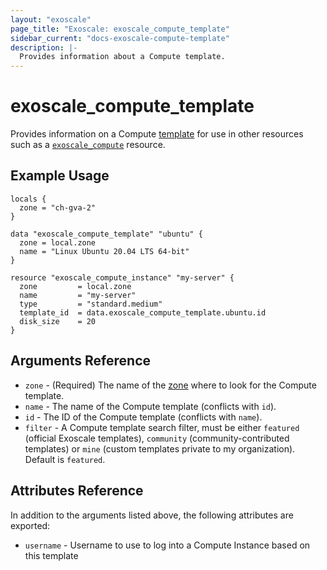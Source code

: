 ```yaml
---
layout: "exoscale"
page_title: "Exoscale: exoscale_compute_template"
sidebar_current: "docs-exoscale-compute-template"
description: |-
  Provides information about a Compute template.
---
```


# exoscale\_compute\_template

Provides information on a Compute [template][templates] for use in other resources such as a [`exoscale_compute`][r-compute] resource.


## Example Usage

```hcl
locals {
  zone = "ch-gva-2"
}

data "exoscale_compute_template" "ubuntu" {
  zone = local.zone
  name = "Linux Ubuntu 20.04 LTS 64-bit"
}

resource "exoscale_compute_instance" "my-server" {
  zone         = local.zone
  name         = "my-server"
  type         = "standard.medium"
  template_id  = data.exoscale_compute_template.ubuntu.id
  disk_size    = 20
}
```


## Arguments Reference

* `zone` - (Required) The name of the [zone][zone] where to look for the Compute template.
* `name` - The name of the Compute template (conflicts with `id`).
* `id` - The ID of the Compute template (conflicts with `name`).
* `filter` - A Compute template search filter, must be either `featured` (official Exoscale templates), `community` (community-contributed templates) or `mine` (custom templates private to my organization). Default is `featured`.



## Attributes Reference

In addition to the arguments listed above, the following attributes are exported:

* `username` - Username to use to log into a Compute Instance based on this template


[r-compute]: ../resources/compute
[templates]: https://www.exoscale.com/templates/
[zone]: https://www.exoscale.com/datacenters/

